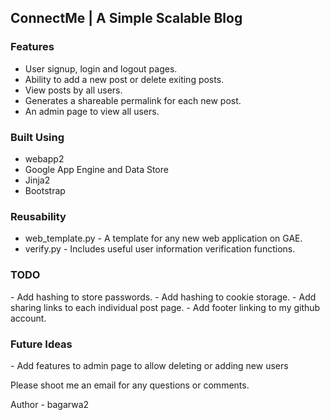 <h2>ConnectMe | A Simple Scalable Blog</h2>
<h3>Features</h3>
<ul>
	<li>User signup, login and logout pages.</li>
	<li>Ability to add a new post or delete exiting posts.</li>
	<li>View posts by all users.</li>
	<li>Generates a shareable permalink for each new post.</li>
	<li>An admin page to view all users.</li>
</ul>

<h3>Built Using</h3>
<ul>
	<li>webapp2</li>
	<li>Google App Engine and Data Store</li>
	<li>Jinja2</li>
	<li>Bootstrap</li>
</ul>

<h3>Reusability</h3>
<ul>
	<li>web_template.py - A template for any new web application on GAE.</li>
	<li>verify.py - Includes useful user information verification functions.</li>
</ul>

<!-- Scalibility
- Robust user session authentication using browser cookies.
- Secure user password storage using cryptographic hashing.
- User information verification during registration.
 -->

<h3>TODO</h3>
- Add hashing to store passwords.
- Add hashing to cookie storage.
- Add sharing links to each individual post page.
- Add footer linking to my github account.

<h3>Future Ideas</h3>
- Add features to admin page to allow deleting or adding new users

Please shoot me an email for any questions or comments.

Author - bagarwa2
